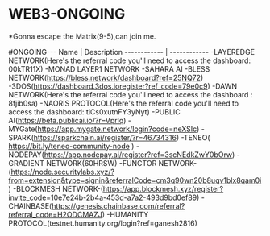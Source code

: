 # WEB3-ONGOING

*Gonna escape the Matrix(9-5),can join me.

#ONGOING---
Name | Description
------------ | ------------
-LAYEREDGE NETWORK(Here's the referral code you'll need to access the dashboard: 00kTR11X)
-MONAD LAYER1 NETWORK
-SAHARA AI
-BLESS NETWORK(https://bless.network/dashboard?ref=25NQ72)
-3DOS(https://dashboard.3dos.ioregister?ref_code=79e0c9)
-DAWN NETWORK(Here's the referral code you'll need to access the dashboard : 8fjib0sa)
-NAORIS PROTOCOL(Here's the referral code you'll need to access the dashboard: tiCs0xutnFY3yNyt)
-PUBLIC AI(https://beta.publicai.io/?r=Vprlq)
-MYGate(https://app.mygate.network/login?code=neXSIc)
-SPARK(https://sparkchain.ai/register/?r=46734316)
-TENEO( https://bit.ly/teneo-community-node )
-NODEPAY(https://app.nodepay.ai/register?ref=3scNEdkZwY0bOrw)
-GRADIENT NETWORK(60HRSW)
-FUNCTOR NETWORK-(https://node.securitylabs.xyz/?from=extension&type=signin&referralCode=cm3q90wn20b8uqv1blx8qam0i)
-BLOCKMESH NETWORK-(https://app.blockmesh.xyz/register?invite_code=10e7e24b-2b4a-453d-a7a2-493d9bd0ef89)
-CHAINBASE(https://genesis.chainbase.com/referral?referral_code=H2ODCMAZJ)
-HUMANITY PROTOCOL(testnet.humanity.org/login?ref=ganesh2816) 
